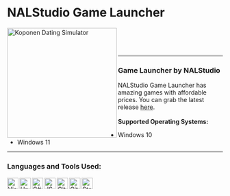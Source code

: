 # NALStudio Game Launcher
[<img align="left" alt="Koponen Dating Simulator" width="256px" src="https://i.imgur.com/wfC2x91.png" />][repo]

<br />
<br />
<br />

---

### Game Launcher by NALStudio
NALStudio Game Launcher has amazing games with affordable prices. You can grab the latest release [here](https://github.com/NALStudio/NALStudio-Game-Launcher/releases/latest).
<br />
<br />
**Supported Operating Systems:**
- Windows 10
- Windows 11

---

### Languages and Tools Used:

[<img align="left" alt="Visual Studio 2019" width="26px" src="https://upload.wikimedia.org/wikipedia/commons/5/59/Visual_Studio_Icon_2019.svg" />][vsLink]
[<img align="left" alt="Unity" width="26px" src="https://cdn4.iconfinder.com/data/icons/logos-brands-5/24/unity-512.png" />][unityLink]
[<img align="left" alt="C#" width="26px" src="https://upload.wikimedia.org/wikipedia/commons/0/0d/C_Sharp_wordmark.svg" />][csharpLink]
[<img align="left" alt="JSON" width="26px" src="https://upload.wikimedia.org/wikipedia/commons/c/c9/JSON_vector_logo.svg" />][jsonLink]
[<img align="left" alt="Git" width="26px" src="https://upload.wikimedia.org/wikipedia/commons/c/c5/Git_Icon.svg" />][gitLink]
[<img align="left" alt="GitHub" width="26px" src="https://upload.wikimedia.org/wikipedia/commons/a/ae/Github-desktop-logo-symbol.svg" />][gitHubLink]
[<img align="left" alt="Stack Overflow" width="26px" src="https://upload.wikimedia.org/wikipedia/commons/e/ef/Stack_Overflow_icon.svg" />][stackOverflowLink]



[website]: http://NALStudio.tk
[repo]: https://github.com/NALStudio/NALStudio-Game-Launcher

[vsLink]: https://visualstudio.com
[unityLink]: https://unity.com
[csharpLink]: https://en.wikipedia.org/wiki/C_Sharp_(programming_language)
[jsonLink]: https://www.json.org
[gitLink]: https://git-scm.com
[gitHubLink]: https://github.com
[stackOverflowLink]: https://stackoverflow.com
